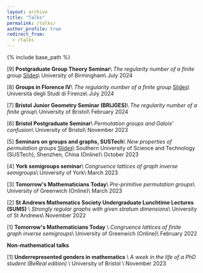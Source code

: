 ```yaml
---
layout: archive
title: "Talks"
permalink: /talks/
author_profile: true
redirect_from:
  - /talks
---
```


{% include base_path %}

[9] **Postgraduate Group Theory Seminar**\\
*The regularity number of a finite group* [Slides](/files/PGTC_M_Anagnostopoulou-Merkouri.pdf)\\
University of Birmingham\\
July 2024

[8] **Groups in Florence IV**\\
*The regularity number of a finite group* [Slides](/files/Florence_M_Anagnostopoulou-Merkouri.pdf)\\
Università degli Studi di Firenze\\
July 2024

[7] **Bristol Junior Geometry Seminar (BRIJGES)**\\
*The regularity number of a finite group*\\
University of Bristol\\
February 2024

[6] **Bristol Postgraduate Seminar**\\
*Permutation groups and Galois' confusion*\\
University of Bristol\\
November 2023

[5] **Seminars on groups and graphs, SUSTech**\\
*New properties of permutation groups* [Slides](/files/SUSTech.pdf)\\
Southern University of Science and Technology (SUSTech), Shenzhen, China (Online)\\
October 2023

[4] **York semigroups seminar**\\
*Congruence lattices of graph inverse semigroups*\\
University of York\\
March 2023

[3] **Tomorrow's Mathematicians Today**\\
*Pre-primitive permutation groups*\\
University of Greenwich (Online)\\
March 2023

[2] **St Andrews Mathematics Society Undergraduate Lunchtime Lectures (SUMS)** \\
*Strongly regular graphs with given stratum dimensions*\\
University of St Andrews\\
November 2022

[1] **Tomorrow's Mathematicians Today** \\
*Congruence lattices of finite graph inverse semigroups*\\
University of Greenwich (Online)\\
February 2022

**Non-mathematical talks**

[1] **Underrepresented genders in mathematics** \\
*A week in the life of a PhD student (BeReal edition)* \\
University of Bristol \\
November 2023

  

